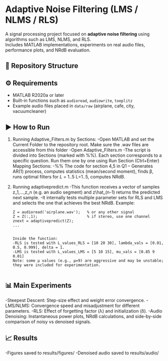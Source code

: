 # Adaptive Noise Filtering (LMS / NLMS / RLS)

A signal processing project focused on **adaptive noise filtering** using algorithms such as LMS, NLMS, and RLS.  
Includes MATLAB implementations, experiments on real audio files, performance plots, and NRdB evaluation.

## 📂 Repository Structure


## ⚙️ Requirements
- MATLAB R2020a or later  
- Built-in functions such as `audioread`, `audiowrite`, `toeplitz`  
- Example audio files placed in `data/raw` (airplane, cafe, city, vacuumcleaner)

## ▶️ How to Run
1) Running Adaptive_Filters.m by Sections:
   -Open MATLAB and set the Current Folder to the repository root. Make sure the .wav files are accessible from this folder
   -Open Adaptive_Filters.m
   -The script is divided into Sections (marked with %%). Each section corresponds to a specific question. Run them one by one using Run Section (Ctrl+Enter)
Mapping Sections:
-%% The code for section 4,5 in Q1 – Generates AR(1) process, computes statistics (mean/second moment), finds β, runs optimal filters for 
𝐿
=
1..5
L=1..5, computes NRdB.
2) Running adaptivepredict.m
   -This function receives a vector of samples z_1,...,z_n (e.g. an audio segment) and z\hat_(n-1) returns the predicted next sample.
   -It internally tests multiple parameter sets for RLS and LMS and selects the one that achieves the best NRdB.
   Example:

   ```
   Z = audioread('airplane.wav');   % or any other signal
   Z = Z(:,1);                      % if stereo, use one channel
   znext = adaptivepredict(Z);
   ...


   Inside the function:
   -RLS is tested with L_values_RLS = [10 20 30], lambda_vals = [0.01, 0.5, 0.999], delta = 1.
   -LMS is tested with L_values_LMS = [5 10 15], mu_vals = [0.85 9 0.01]
   Note: some μ values (e.g., μ=9) are aggressive and may be unstable; they were included for experimentation.


## 📊 Main Experiments

-Steepest Descent: Step-size effect and weight error convergence.
-LMS/NLMS: Convergence speed and misadjustment for different parameters.
-RLS: Effect of forgetting factor (λ) and initialization (δ).
-Audio Denoising: Instantaneous power plots, NRdB calculations, and side-by-side comparison of noisy vs denoised signals.

## 📈 Results
-Figures saved to results/figures/
-Denoised audio saved to results/audio/
   

